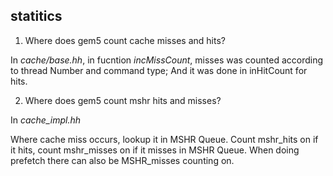 ## statitics

1. Where does gem5 count cache misses and hits?

In *cache/base.hh*, in fucntion *incMissCount*, misses was counted
according to thread Number and command type; And it was done in
inHitCount for hits.


2. Where does gem5 count mshr hits and misses?

In *cache_impl.hh*

Where cache miss occurs, lookup it in MSHR Queue.
Count mshr\_hits on if it hits, count mshr\_misses on if it misses in MSHR Queue.
When doing prefetch there can also be MSHR\_misses counting on.


